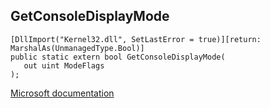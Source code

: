 ## GetConsoleDisplayMode

```
[DllImport("Kernel32.dll", SetLastError = true)][return: MarshalAs(UnmanagedType.Bool)]
public static extern bool GetConsoleDisplayMode(
   out uint ModeFlags
);
```

[Microsoft documentation](https://docs.microsoft.com/en-us/windows/console/getconsoledisplaymode)
